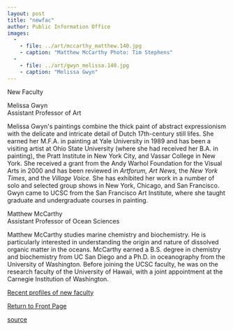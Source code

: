 ```yaml
---
layout: post
title: "newfac"
author: Public Information Office
images:
  -
    - file: ../art/mccarthy_matthew.140.jpg
    - caption: "Matthew McCarthy Photo: Tim Stephens"
  -
    - file: ../art/gwyn_melissa.140.jpg
    - caption: "Melissa Gwyn"
---
```


New Faculty

Melissa Gwyn  
Assistant Professor of Art  

Melissa Gwyn's paintings combine the thick paint of abstract expressionism with the delicate and intricate detail of Dutch 17th-century still lifes. She earned her M.F.A. in painting at Yale University in 1989 and has been a visiting artist at Ohio State University (where she had received her B.A. in painting), the Pratt Institute in New York City, and Vassar College in New York. She received a grant from the Andy Warhol Foundation for the Visual Arts in 2000 and has been reviewed in _Artforum, Art News,_ the _New York Times_, and the _Village Voice._ She has exhibited her work in a number of solo and selected group shows in New York, Chicago, and San Francisco. Gwyn came to UCSC from the San Francisco Art Institute, where she taught graduate and undergraduate courses in painting.

Matthew McCarthy  
Assistant Professor of Ocean Sciences

Matthew McCarthy studies marine chemistry and biochemistry. He is particularly interested in understanding the origin and nature of dissolved organic matter in the oceans. McCarthy earned a B.S. degree in chemistry and biochemistry from UC San Diego and a Ph.D. in oceanography from the University of Washington. Before joining the UCSC faculty, he was on the research faculty of the University of Hawaii, with a joint appointment at the Carnegie Institution of Washington.

[Recent profiles of new faculty][1]

[Return to Front Page][2]

[1]: http://www.ucsc.edu/currents/faculty_profiles.html
[2]: http://currents.ucsc.edu/

[source](http://www1.ucsc.edu/currents/02-03/01-27/newfac.html "Permalink to newfac")
